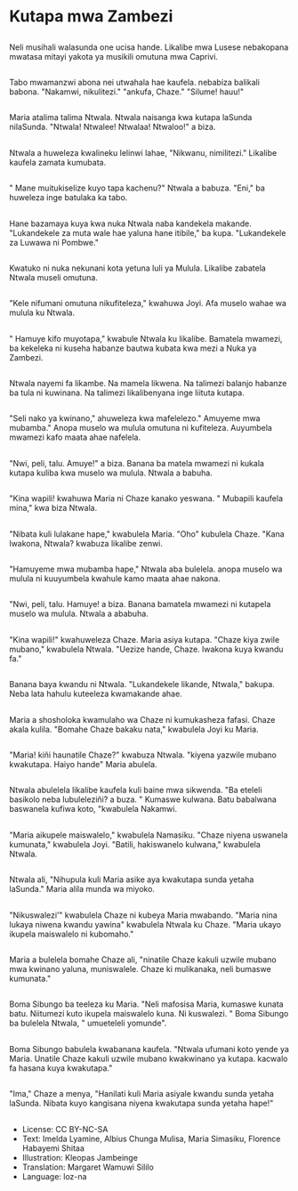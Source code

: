 # Kutapa mwa Zambezi

##
Neli musihali walasunda one ucisa hande. Likalibe mwa Lusese nebakopana mwatasa mitayi yakota ya musikili omutuna mwa Caprivi.

##
Tabo mwamanzwi abona nei utwahala hae kaufela. nebabiza balikali babona. "Nakamwi, nikulitezi." "ankufa, Chaze." "Silume! hauu!"

##
Maria atalima talima Ntwala. Ntwala naisanga kwa kutapa laSunda nilaSunda. "Ntwala! Ntwalee! Ntwalaa! Ntwaloo!" a biza.

##
Ntwala a huweleza kwalineku lelinwi lahae, "Nikwanu, nimilitezi." Likalibe kaufela zamata kumubata.

##
" Mane muitukiselize kuyo tapa kachenu?" Ntwala a babuza. "Eni," ba huweleza inge batulaka ka tabo.

##
Hane bazamaya kuya kwa nuka Ntwala naba kandekela makande. "Lukandekele za muta wale hae yaluna hane itibile," ba kupa. "Lukandekele za Luwawa ni Pombwe."

##
Kwatuko ni nuka nekunani kota yetuna luli ya Mulula. Likalibe zabatela Ntwala museli omutuna.

##
"Kele nifumani omutuna nikufiteleza," kwahuwa Joyi. Afa muselo wahae wa mulula ku Ntwala.

##
" Hamuye kifo muyotapa," kwabule Ntwala ku likalibe. Bamatela mwamezi, ba kekeleka ni kuseha habanze bautwa kubata kwa mezi a Nuka ya Zambezi.

##
Ntwala nayemi fa likambe. Na mamela likwena. Na talimezi balanjo habanze ba tula ni kuwinana. Na talimezi likalibenyana inge liituta kutapa.

##
"Seli nako ya kwinano," ahuweleza kwa mafelelezo." Amuyeme mwa mubamba." Anopa muselo wa mulula omutuna ni kufiteleza. Auyumbela mwamezi kafo maata ahae nafelela.

##
"Nwi, peli, talu. Amuye!" a biza. Banana ba matela mwamezi ni kukala kutapa kuliba kwa muselo wa mulula. Ntwala a babuha.

##
"Kina wapili! kwahuwa Maria ni Chaze kanako yeswana. " Mubapili kaufela mina," kwa biza Ntwala.

##
"Nibata kuli lulakane hape," kwabulela Maria. "Oho" kubulela Chaze. "Kana lwakona, Ntwala? kwabuza likalibe zenwi.

##
"Hamuyeme mwa mubamba hape," Ntwala aba bulelela. anopa muselo wa mulula ni kuuyumbela kwahule kamo maata ahae nakona.

##
"Nwi, peli, talu. Hamuye! a biza. Banana bamatela mwamezi ni kutapela muselo wa mulula. Ntwala a ababuha.

##
"Kina wapili!" kwahuweleza Chaze. Maria asiya kutapa. "Chaze kiya zwile mubano," kwabulela Ntwala. "Uezize hande, Chaze. lwakona kuya kwandu fa."

##
Banana baya kwandu ni Ntwala. "Lukandekele likande, Ntwala," bakupa. Neba lata hahulu kuteeleza kwamakande ahae.

##
Maria a shosholoka kwamulaho wa Chaze ni kumukasheza fafasi. Chaze akala kulila. "Bomahe Chaze bakaku nata," kwabulela Joyi ku Maria.

##
"Maria! kiñi haunatile Chaze?" kwabuza Ntwala. "kiyena yazwile mubano kwakutapa. Haiyo hande" Maria abulela.

##
Ntwala abulelela likalibe kaufela kuli baine mwa sikwenda. "Ba eteleli basikolo neba lubuleleziñi? a buza. " Kumaswe kulwana. Batu babalwana baswanela kufiwa koto, "kwabulela Nakamwi.

##
"Maria aikupele maiswalelo," kwabulela Namasiku. "Chaze niyena uswanela kumunata," kwabulela Joyi. "Batili, hakiswanelo kulwana," kwabulela Ntwala.

##
Ntwala ali, "Nihupula kuli Maria asike aya kwakutapa sunda yetaha laSunda." Maria alila munda wa miyoko.

##
"Nikuswalezi’" kwabulela Chaze ni kubeya Maria mwabando. "Maria nina lukaya niwena kwandu yawina" kwabulela Ntwala ku Chaze. "Maria ukayo ikupela maiswalelo ni kubomaho."

##
Maria a bulelela bomahe Chaze ali, "ninatile Chaze kakuli uzwile mubano mwa kwinano yaluna, muniswalele. Chaze ki mulikanaka, neli bumaswe kumunata."

##
Boma Sibungo ba teeleza ku Maria. "Neli mafosisa Maria, kumaswe kunata batu. Niitumezi kuto ikupela maiswalelo kuna. Ni kuswalezi. " Boma Sibungo ba bulelela Ntwala, " umueteleli yomunde". 

##
Boma Sibungo babulela kwabanana kaufela. "Ntwala ufumani koto yende ya Maria. Unatile Chaze kakuli uzwile mubano kwakwinano ya kutapa. kacwalo fa hasana kuya kwakutapa."

##
"Ima," Chaze a menya, "Hanilati kuli Maria asiyale kwandu sunda yetaha laSunda. Nibata kuyo kangisana niyena kwakutapa sunda yetaha hape!"

##
* License: CC BY-NC-SA
* Text: Imelda Lyamine, Albius Chunga Mulisa, Maria Simasiku, Florence Habayemi Shitaa
* Illustration: Kleopas Jambeinge
* Translation: Margaret Wamuwi Sililo
* Language: loz-na
